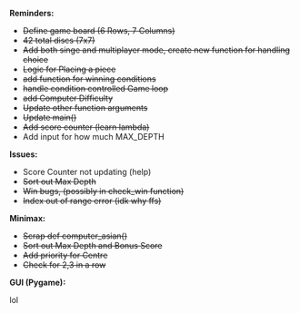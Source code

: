 
__Reminders:__

- ~~Define game board (6 Rows, 7 Columns)~~
- ~~42 total discs (7x7)~~
- ~~Add both singe and multiplayer mode, create new function for handling choice~~
- ~~Logic for Placing a piece~~
- ~~add function for winning conditions~~
- ~~handle condition controlled Game loop~~
- ~~add Computer Difficulty~~
- ~~Update other function arguments~~
- ~~Update main()~~
- ~~Add score counter (learn lambda)~~
- Add input for how much MAX_DEPTH


__Issues:__

- Score Counter not updating (help)
- ~~Sort out Max Depth~~
- ~~Win bugs, (possibly in check_win function)~~
- ~~Index out of range error (idk why ffs)~~

**Minimax:**

- ~~Scrap def computer_asian()~~
- ~~Sort out Max Depth and Bonus Score~~
- ~~Add priority for Centre~~
- ~~Check for 2,3 in a row~~

__GUI (Pygame):__

lol





